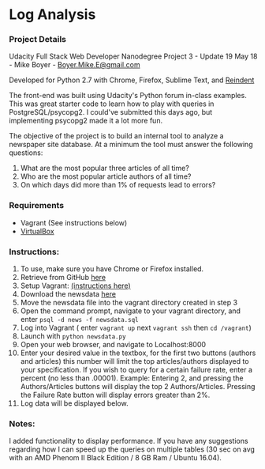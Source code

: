 # Log Analysis

### Project Details

Udacity Full Stack Web Developer Nanodegree Project 3 - Update 19 May 18 - Mike Boyer - Boyer.Mike.E@gmail.com

Developed for Python 2.7 with Chrome, Firefox, Sublime Text, and [Reindent](https://pypi.org/project/Reindent/0.1.1/#description "Reindent")

The front-end was built using Udacity's Python forum in-class examples. This was great starter code to learn how to play with queries in PostgreSQL/psycopg2. I could've submitted this days ago, but implementing psycopg2 made it a lot more fun.

The objective of the project is to build an internal tool to analyze a newspaper site database. At a minimum the tool must answer the following questions:

1. What are the most popular three articles of all time?
2. Who are the most popular article authors of all time? 
3. On which days did more than 1% of requests lead to errors? 

### Requirements

* Vagrant (See instructions below)
* [VirtualBox](https://www.virtualbox.org/ "VirtualBox")

### Instructions:

1. To use, make sure you have Chrome or Firefox installed.
2. Retrieve from GitHub [here](https://github.com/mikboy018/fsnd-vagrant "Project on GitHub")
3. Setup Vagrant: [(instructions here)](https://classroom.udacity.com/nanodegrees/nd004/parts/8d3e23e1-9ab6-47eb-b4f3-d5dc7ef27bf0/modules/bc51d967-cb21-46f4-90ea-caf73439dc59/lessons/5475ecd6-cfdb-4418-85a2-f2583074c08d/concepts/14c72fe3-e3fe-4959-9c4b-467cf5b7c3a0 "Udacity Vagrant Instructions")
4. Download the newsdata [here](https://d17h27t6h515a5.cloudfront.net/topher/2016/August/57b5f748_newsdata/newsdata.zip "Udacity Newsdata for Log Analysis Project")
5. Move the newsdata file into the vagrant directory created in step 3
6. Open the command prompt, navigate to your vagrant directory, and enter `psql -d news -f newsdata.sql`
4. Log into Vagrant ( enter `vagrant up` next `vagrant ssh` then `cd /vagrant`)
5. Launch with `python newsdata.py`
5. Open your web browser, and navigate to Localhost:8000
6. Enter your desired value in the textbox, for the first two buttons (authors and articles) this number will limit the top articles/authors displayed to your specification. If you wish to query for a certain failure rate, enter a percent (no less than .00001).
   Example: Entering 2, and pressing the Authors/Articles buttons will display the top 2 Authors/Articles. Pressing the Failure Rate button will display errors greater than 2%.
7. Log data will be displayed below.

### Notes:
I added functionality to display performance. If you have any suggestions regarding how I can speed up the queries on multiple tables (30 sec on avg with an AMD Phenom II Black Edition / 8 GB Ram / Ubuntu 16.04).

